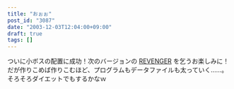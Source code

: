 ```yaml
---
title: "おぉぉ"
post_id: "3087"
date: "2003-12-03T12:04:00+09:00"
draft: true
tags: []
---
```



ついに小ボスの配置に成功！次のバージョンの [REVENGER](/revenger) を乞うお楽しみに！ だが作りこめば作りこむほど、プログラムもデータファイルも太っていく……。そろそろダイエットでもするかなｗ
